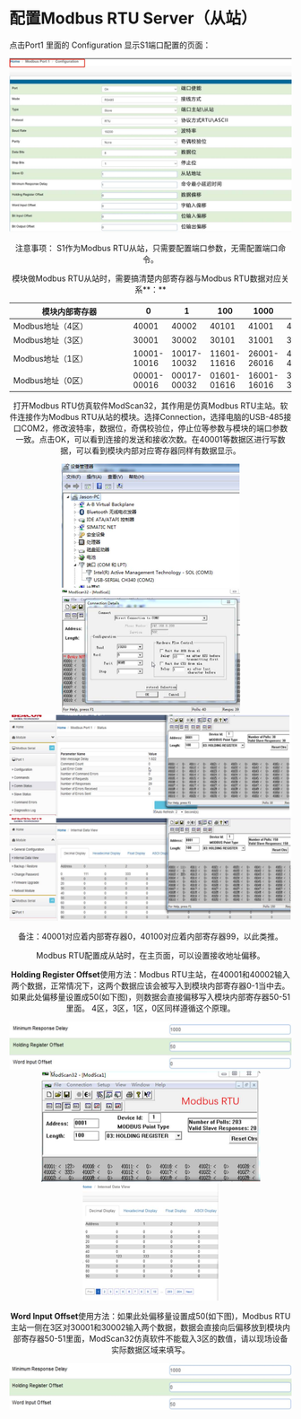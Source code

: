 # 配置Modbus RTU Server（从站）

点击Port1 里面的 Configuration 显示S1端口配置的页面：

<div align=center><img src="assets/clip_image002.jpg" alt="img" style="zoom:50%;" />

注意事项： S1作为Modbus RTU从站，只需要配置端口参数，无需配置端口命令。

模块做Modbus RTU从站时，需要搞清楚内部寄存器与Modbus RTU数据对应关系**：**

| <div style="width: 150pt"> 模块内部寄存器 | 0           | 1           | 100         | 1000        | 2000        |
| ----------------------------------------- | ----------- | ----------- | ----------- | ----------- | ----------- |
| Modbus地址（4区）                         | 40001       | 40002       | 40101       | 41001       | 42001       |
| Modbus地址（3区）                         | 30001       | 30002       | 30101       | 31001       | 32001       |
| Modbus地址（1区）                         | 10001-10016 | 10017-10032 | 11601-11616 | 26001-26016 | 42001-42016 |
| Modbus地址（0区）                         | 00001-00016 | 00017-00032 | 01601-01616 | 16001-16016 | 32001-32016 |

打开Modbus RTU仿真软件ModScan32，其作用是仿真Modbus RTU主站。软件连接作为Modbus RTU从站的模块。选择Connection，选择电脑的USB-485接口COM2，修改波特率，数据位，奇偶校验位，停止位等参数与模块的端口参数一致。点击OK，可以看到连接的发送和接收次数。在40001等数据区进行写数据，可以看到模块内部对应寄存器同样有数据显示。

<div align=center><img src="assets/clip_image004.jpg" alt="img" style="zoom:50%;" /><img src="assets/clip_image006.jpg" alt="img" style="zoom:50%;" />



<img src="assets/clip_image008.jpg" alt="img" style="zoom:50%;" />

<div align=center><img src="assets/clip_image010.jpg" alt="img" style="zoom:50%;" />

备注：40001对应着内部寄存器0，40100对应着内部寄存器99，以此类推。

Modbus RTU配置成从站时，在主页面，可以设置接收地址偏移。

**Holding Register Offset**使用方法：Modbus RTU主站，在40001和40002输入两个数据，正常情况下，这两个数据应该会被写入到模块内部寄存器0-1当中去。如果此处偏移量设置成50(如下图)，则数据会直接偏移写入模块内部寄存器50-51里面。 4区，3区，1区，0区同样遵循这个原理。

<div align=center><img src="assets/clip_image012.jpg" alt="img" style="zoom:50%;" />



<div align=center><img src="assets/clip_image014.jpg" alt="img" style="zoom:50%;" /> <img src="assets/clip_image016.jpg" alt="img" style="zoom:50%;" />

**Word Input Offset**使用方法：如果此处偏移量设置成50(如下图)，Modbus RTU 主站一侧在3区对30001和30002输入两个数据，数据会直接向后偏移放到模块内部寄存器50-51里面，ModScan32仿真软件不能载入3区的数值，请以现场设备实际数据区域来填写。

<div align=center><img src="assets/clip_image018.jpg" alt="img" style="zoom:50%;" />


